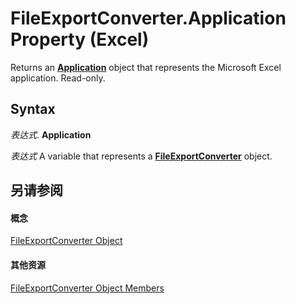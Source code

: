 
# FileExportConverter.Application Property (Excel)

Returns an  **[Application](19b73597-5cf9-4f56-8227-b5211f657f6f.md)** object that represents the Microsoft Excel application. Read-only.


## Syntax

 _表达式_. **Application**

 _表达式_ A variable that represents a **[FileExportConverter](299f018e-0dfa-c101-7538-4a285918ac20.md)** object.


## 另请参阅


#### 概念


[FileExportConverter Object](299f018e-0dfa-c101-7538-4a285918ac20.md)
#### 其他资源


[FileExportConverter Object Members](http://msdn.microsoft.com/library/f1ba5cfe-99f8-c6f7-c8c8-f4122d8cde6b%28Office.15%29.aspx)